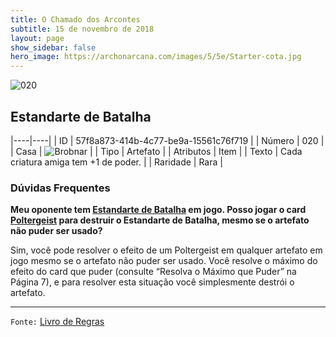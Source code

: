 ```yaml
---
title: O Chamado dos Arcontes
subtitle: 15 de novembro de 2018
layout: page
show_sidebar: false
hero_image: https://archonarcana.com/images/5/5e/Starter-cota.jpg
---
```


![020](https://cdn.keyforgegame.com/media/card_front/pt/341_020_3FQVR3V3CR7F_pt.png)

## Estandarte de Batalha

|----|----|
| ID | 57f8a873-414b-4c77-be9a-15561c76f719 |
| Número | 020 |
| Casa | ![Brobnar](https://archonarcana.com/images/thumb/e/e0/Brobnar.png/22px-Brobnar.png "Brobnar") |
| Tipo | Artefato |
| Atributos | Item |
| Texto | Cada criatura amiga tem +1 de poder. |
| Raridade | Rara |

### Dúvidas Frequentes

**Meu oponente tem [Estandarte de Batalha](/cota/020) em jogo. Posso
jogar o card [Poltergeist](/cota/069) para destruir o Estandarte de
Batalha, mesmo se o artefato não puder ser usado?**

Sim, você pode resolver o efeito de um Poltergeist em qualquer artefato
em jogo mesmo se o artefato não puder ser usado. Você resolve o
máximo do efeito do card que puder (consulte “Resolva o Máximo que
Puder” na Página 7), e para resolver esta situação você simplesmente
destrói o artefato.

<hr/>

`Fonte:` [Livro de Regras](https://drive.google.com/open?id=14pM1J8ZR_4hZbGFZt-ArQdAGsHCPEQdE)
